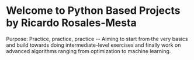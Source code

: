 # Welcome to Python Based Projects by Ricardo Rosales-Mesta

Purpose: Practice, practice, practice -- Aiming to start from the very basics and build towards doing intermediate-level exercises and finally work on advanced algorithms ranging from optimization to machine learning.

